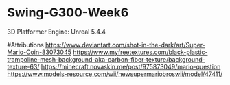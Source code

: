 # Swing-G300-Week6
3D Platformer
Engine: Unreal 5.4.4

#Attributions
https://www.deviantart.com/shot-in-the-dark/art/Super-Mario-Coin-83073045
https://www.myfreetextures.com/black-plastic-trampoline-mesh-background-aka-carbon-fiber-texture/background-texture-63/
https://minecraft.novaskin.me/post/975873049/mario-question
https://www.models-resource.com/wii/newsupermariobroswii/model/47411/
